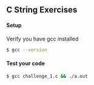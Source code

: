 

## C String Exercises


#### Setup
Verify you have gcc installed
```bash
$ gcc --version
```

#### Test your code
```bash
$ gcc challenge_1.c && ./a.out
```
